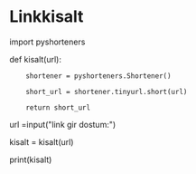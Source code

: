 # Linkkisalt
import pyshorteners

def kisalt(url):

        shortener = pyshorteners.Shortener()

        short_url = shortener.tinyurl.short(url)

        return short_url

url =input("link gir dostum:")

kisalt = kisalt(url)

print(kisalt)
